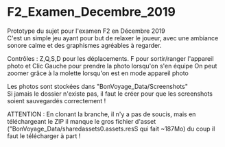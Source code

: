 # F2_Examen_Decembre_2019  
  
Prototype du sujet pour l'examen F2 en Décembre 2019  
C'est un simple jeu ayant pour but de relaxer le joueur, avec une ambiance sonore calme et des graphismes agréables à regarder.  

Contrôles : Z,Q,S,D pour les déplacements. F pour sortir/ranger l'appareil photo et Clic Gauche pour prendre la photo lorsqu'on s'en équipe   On peut zoomer grâce à la molette lorsqu'on est en mode appareil photo  
  
Les photos sont stockées dans "BonVoyage_Data/Screenshots"  
Si jamais le dossier n'existe pas, il faut le créer pour que les screenshots soient sauvegardés correctement !  
  
ATTENTION : En clonant la branche, il n'y a pas de soucis, mais en téléchargeant le ZIP il manque le gros fichier d'asset ("BonVoyage_Data/sharedassets0.assets.resS qui fait ~187Mo) du coup il faut le télécharger à part !
